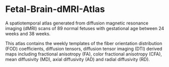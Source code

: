 # Fetal-Brain-dMRI-Atlas

A spatiotemporal atlas generated from diffusion magnetic resonance imaging (dMRI) scans of 89 normal fetuses with gestational age between 24 weeks and 38 weeks.

This atlas contains the weekly templates of the fiber orientation distribution (FOD) coefficients, diffusion tensors, diffusion tensor imaging (DTI) derived maps including fractional anisotropy (FA), color fractional anisotropy (CFA), mean diffusivity (MD), axial diffusivity (AD) and radial diffusivity (RD).
